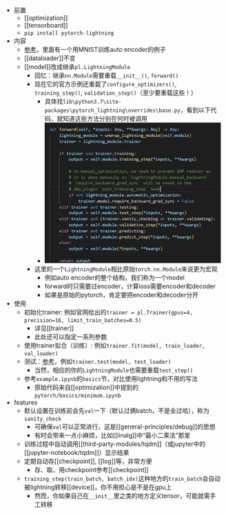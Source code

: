 - 前置
  - [[optimization]]
  - [[tensorboard]]
  - `pip install pytorch-lightning`
- 内容
  - [参考](https://www.pytorchlightning.ai/)，里面有一个用MNIST训练auto encoder的例子
  - [[dataloader]]不变
  - [[model]]改成继承`pl.LightningModule`
    - 回忆：继承`nn.Module`需要重载`__init__()`, `forward()`
    - 现在它的官方示例还重载了`configure_optimizers()`, `training_step()`, `validation_step()`（至少要重载这些！）
      - 具体找`lib\python3.7\site-packages\pytorch_lightning\overrides\base.py`，看到以下代码，就知道这些方法分别在何时被调用
      - ![](lightning-module-methods.png)
    - 这里的一个`LightningModule`相比原始`torch.nn.Module`来说更为宏观
      - 例如auto encoder的整个结构，我们称为一个model
      - forward时只需要过encoder，计算loss需要encoder和decoder
      - 如果是原始的pytorch，肯定要把encoder和decoder分开
- 使用
  - 初始化trainer: 例如官网给出的`trainer = pl.Trainer(gpus=4, precision=16, limit_train_batches=0.5)`
    - 详见[[trainer]]
    - 此处还可以指定一系列参数
  - 使用trainer拟合（训练）: 例如`trainer.fit(model, train_loader, val_loader)`
  - 测试：[参考](https://pytorch-lightning.readthedocs.io/en/latest/common/evaluation_basic.html#add-a-test-loop)，例如`trainer.test(model, test_loader)`
    - 当然，相应的你的`LightningModule`也需要重载`test_step()`
  - 参考`example.ipynb`的`basics`节，对比使用lightning和不用的写法
    - 原始代码来自[[optimization]]中提到的`pytorch/basics/minimum.ipynb`
- features
  - 默认设置在训练前会先`val`一下（默认过俩batch，不是全过哈），称为`sanity_check`
    - 可确保`val`可以正常进行，这是[[general-principles/debug]]的思想
    - 有时会带来一点小麻烦，比如[[linalg]]中“最小二乘法”那里
  - 训练过程中自动调用[[third-party-modules/tqdm]]（或jupyter中的[[jupyter-notebook/tqdm]]）显示结果
  - 定期自动存[[checkpoint]], [[log]]等，非常方便
    - 存、取、用checkpoint参考[[checkpoint]]
  - `training_step(train_batch, batch_idx)`这种地方的`train_batch`会自动被lightning转移[[device]]，你不用担心是不是在gpu上
    - 然而，你如果自己在`__init__`里之类的地方定义tensor，可能就需手工转移